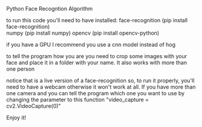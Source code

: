 Python Face Recogntion Algorithm


to run this code you'll need to have installed:
    face-recognition (pip install face-recognition)    
    numpy (pip install numpy)
    opencv (pip install opencv-python)

if you have a GPU I recommend you use a cnn model instead of hog

to tell the program how you are you need to crop some images with your face and place it in a folder with your name. It also works with more than one person

notice that is a live version of a face-recognition so, to run it properly, you'll need to have a webcam otherwise it won't work at all. If you have more than one camera and you can tell the program which one you want to use by changing the parameter to this function "video_capture = cv2.VideoCapture(0)"

Enjoy it!


